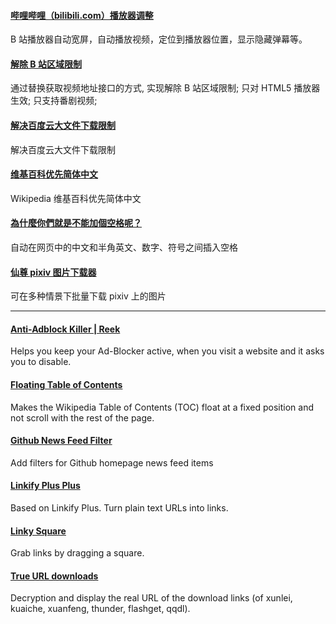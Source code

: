 #### [哔哩哔哩（bilibili.com）播放器调整](https://greasyfork.org/en/scripts/21284-%E5%93%94%E5%93%A9%E5%93%94%E5%93%A9-bilibili-com-%E6%92%AD%E6%94%BE%E5%99%A8%E8%B0%83%E6%95%B4)

B 站播放器自动宽屏，自动播放视频，定位到播放器位置，显示隐藏弹幕等。

#### [解除 B 站区域限制](https://greasyfork.org/en/scripts/25718-%E8%A7%A3%E9%99%A4b%E7%AB%99%E5%8C%BA%E5%9F%9F%E9%99%90%E5%88%B6)

通过替换获取视频地址接口的方式, 实现解除 B 站区域限制; 只对 HTML5 播放器生效; 只支持番剧视频;

#### [解决百度云大文件下载限制](https://greasyfork.org/zh-CN/scripts/17800-%E8%A7%A3%E5%86%B3%E7%99%BE%E5%BA%A6%E4%BA%91%E5%A4%A7%E6%96%87%E4%BB%B6%E4%B8%8B%E8%BD%BD%E9%99%90%E5%88%B6)

解决百度云大文件下载限制

#### [维基百科优先简体中文](https://greasyfork.org/en/scripts/25678-%E7%BB%B4%E5%9F%BA%E7%99%BE%E7%A7%91%E4%BC%98%E5%85%88%E7%AE%80%E4%BD%93%E4%B8%AD%E6%96%87)

Wikipedia 维基百科优先简体中文

#### [為什麼你們就是不能加個空格呢？](https://greasyfork.org/en/scripts/2185-%E7%82%BA%E4%BB%80%E9%BA%BC%E4%BD%A0%E5%80%91%E5%B0%B1%E6%98%AF%E4%B8%8D%E8%83%BD%E5%8A%A0%E5%80%8B%E7%A9%BA%E6%A0%BC%E5%91%A2)

自动在网页中的中文和半角英文、数字、符号之间插入空格

#### [仙尊 pixiv 图片下载器](https://greasyfork.org/en/scripts/24252-%E4%BB%99%E5%B0%8Apixiv%E5%9B%BE%E7%89%87%E4%B8%8B%E8%BD%BD%E5%99%A8)

可在多种情景下批量下载 pixiv 上的图片

---

#### [Anti-Adblock Killer | Reek](https://greasyfork.org/en/scripts/735-anti-adblock-killer-reek)

Helps you keep your Ad-Blocker active, when you visit a website and it asks you to disable.

#### [Floating Table of Contents](https://greasyfork.org/en/scripts/197-floating-table-of-contents)

Makes the Wikipedia Table of Contents (TOC) float at a fixed position and not scroll with the rest of the page.

#### [Github News Feed Filter](https://greasyfork.org/en/scripts/171-github-news-feed-filter)

Add filters for Github homepage news feed items

#### [Linkify Plus Plus](https://greasyfork.org/en/scripts/4255-linkify-plus-plus)

Based on Linkify Plus. Turn plain text URLs into links.

#### [Linky Square](https://greasyfork.org/en/scripts/18006-linky-square)

Grab links by dragging a square.

#### [True URL downloads](https://greasyfork.org/en/scripts/7362-true-url-downloads)

Decryption and display the real URL of the download links (of xunlei, kuaiche, xuanfeng, thunder, flashget, qqdl).
